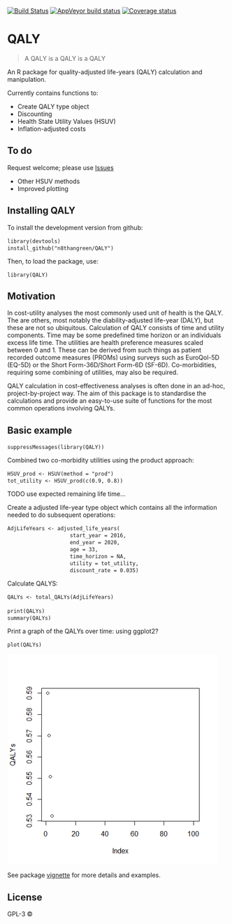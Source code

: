 [![Build
Status](https://travis-ci.org/n8thangreen/QALY.svg?branch=master)](https://travis-ci.org/n8thangreen/QALY)
[![AppVeyor build
status](https://ci.appveyor.com/api/projects/status/github/n8thangreen/QALY?branch=master&svg=true)](https://ci.appveyor.com/project/n8thangreen/QALY)
[![Coverage
status](https://codecov.io/gh/n8thangreen/QALY/branch/master/graph/badge.svg)](https://codecov.io/github/n8thangreen/QALY?branch=master)

QALY
====

> A QALY is a QALY is a QALY

An R package for quality-adjusted life-years (QALY) calculation and
manipulation.

Currently contains functions to:

-   Create QALY type object
-   Discounting
-   Health State Utility Values (HSUV)
-   Inflation-adjusted costs

To do
-----

Request welcome; please use
[Issues](https://github.com/n8thangreen/QALY/issues)

-   Other HSUV methods
-   Improved plotting

Installing QALY
---------------

To install the development version from github:

    library(devtools)
    install_github("n8thangreen/QALY")

Then, to load the package, use:

    library(QALY)

Motivation
----------

In cost-utility analyses the most commonly used unit of health is the
QALY. The are others, most notably the diability-adjusted life-year
(DALY), but these are not so ubiquitous. Calculation of QALY consists of
time and utility components. Time may be some predefined time horizon or
an individuals excess life time. The utilities are health preference
measures scaled between 0 and 1. These can be derived from such things
as patient recorded outcome measures (PROMs) using surveys such as
EuroQol-5D (EQ-5D) or the Short Form-36D/Short Form-6D (SF-6D).
Co-morbidities, requiring some combining of utilities, may also be
required.

QALY calculation in cost-effectiveness analyses is often done in an
ad-hoc, project-by-project way. The aim of this package is to
standardise the calculations and provide an easy-to-use suite of
functions for the most common operations involving QALYs.

Basic example
-------------

    suppressMessages(library(QALY))

Combined two co-morbidity utilities using the product approach:

    HSUV_prod <- HSUV(method = "prod") 
    tot_utility <- HSUV_prod(c(0.9, 0.8))

TODO use expected remaining life time…

Create a adjusted life-year type object which contains all the
information needed to do subsequent operations:

    AdjLifeYears <- adjusted_life_years(
                        start_year = 2016,
                        end_year = 2020,
                        age = 33,
                        time_horizon = NA,
                        utility = tot_utility,
                        discount_rate = 0.035)

Calculate QALYS:

    QALYs <- total_QALYs(AdjLifeYears)

    print(QALYs)
    summary(QALYs)

Print a graph of the QALYs over time: using ggplot2?

    plot(QALYs)

![](README_files/figure-markdown_strict/unnamed-chunk-8-1.png)

See package
[vignette](http://htmlpreview.github.io/?https://github.com/n8thangreen/QALY/blob/master/inst/doc/vignette_main.html)
for more details and examples.

License
-------

GPL-3 ©
